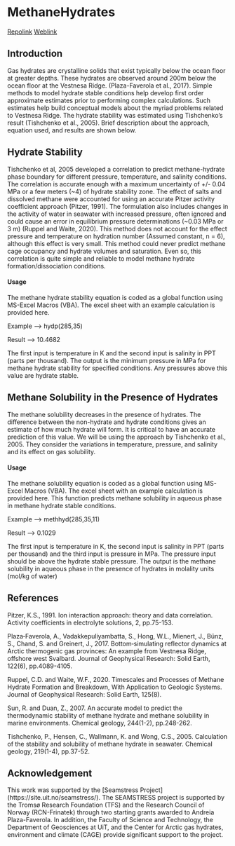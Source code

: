 # MethaneHydrates

[Repolink](https://github.com/Poriyalar/MethaneHydrates/)        [Weblink](https://poriyalar.github.io/MethaneHydrates/)

<h2>Introduction</h2>
Gas hydrates are crystalline solids that exist typically below the ocean floor at greater depths. These hydrates are observed around 200m below the ocean floor at the Vestnesa Ridge. (Plaza-Faverola et al., 2017). Simple methods to model hydrate stable conditions help develop first order approximate estimates prior to performing complex calculations. Such estimates help build conceptual models about the myriad problems related to Vestnesa Ridge. The hydrate stability was estimated using Tishchenko’s result (Tishchenko et al., 2005). Brief description about the approach, equation used, and results are shown below.

<h2>Hydrate Stability </h2>
<p>Tishchenko et al, 2005 developed a correlation to predict methane-hydrate phase boundary for different pressure, temperature, and salinity conditions. The correlation is accurate enough with a maximum uncertainty of +/- 0.04 MPa or a few meters (~4) of hydrate stability zone. The effect of salts and dissolved methane were accounted for using an accurate Pitzer activity coefficient approach (Pitzer, 1991). The formulation also includes changes in the activity of water in seawater with increased pressure, often ignored and could cause an error in equilibrium pressure determinations (~0.03 MPa or 3 m) (Ruppel and Waite, 2020). This method does not account for the effect pressure and temperature on hydration number (Assumed constant, n = 6), although this effect is very small. This method could never predict methane cage occupancy and hydrate volumes and saturation. Even so, this correlation is quite simple and reliable to model methane hydrate formation/dissociation conditions.</p>

<h4>Usage</h4>
The methane hydrate stability equation is coded as a global function using MS-Excel Macros (VBA). The excel sheet with an example calculation is provided here. 

Example --> hydp(285,35)   

Result --> 10.4682   

The first input is temperature in K and the second input is salinity in PPT (parts per thousand). The output is the minimum pressure in MPa for methane hydrate stability for specified conditions. Any pressures above this value are hydrate stable.

<h2>Methane Solubility in the Presence of Hydrates</h2>
<p>The methane solubility decreases in the presence of hydrates. The difference between the non-hydrate and hydrate conditions gives an estimate of how much hydrate will form. It is critical to have an accurate prediction of this value. We will be using the approach by Tishchenko et al., 2005. They consider the variations in temperature, pressure, and salinity and its effect on gas solubility. </p>

<h4>Usage</h4>
The methane solubility equation is coded as a global function using MS-Excel Macros (VBA). The excel sheet with an example calculation is provided here. This function predicts methane solubility in aqueous phase in methane hydrate stable conditions.

Example --> methhyd(285,35,11)   

Result --> 0.1029
   
The first input is temperature in K, the second input is salinity in PPT (parts per thousand) and the third input is pressure in MPa. The pressure input should be above the hydrate stable pressure. The output is the methane solubility in aqueous phase in the presence of hydrates in molality units (mol/kg of water)

<h2>References</h2>
<p> Pitzer, K.S., 1991. Ion interaction approach: theory and data correlation. Activity coefficients in electrolyte solutions, 2, pp.75-153.</p>
<p> Plaza‐Faverola, A., Vadakkepuliyambatta, S., Hong, W.L., Mienert, J., Bünz, S., Chand, S. and Greinert, J., 2017. Bottom‐simulating reflector dynamics at Arctic thermogenic gas provinces: An example from Vestnesa Ridge, offshore west Svalbard. Journal of Geophysical Research: Solid Earth, 122(6), pp.4089-4105.</p>
<p> Ruppel, C.D. and Waite, W.F., 2020. Timescales and Processes of Methane Hydrate Formation and Breakdown, With Application to Geologic Systems. Journal of Geophysical Research: Solid Earth, 125(8).</p>
<p> Sun, R. and Duan, Z., 2007. An accurate model to predict the thermodynamic stability of methane hydrate and methane solubility in marine environments. Chemical geology, 244(1-2), pp.248-262.</p>
<p> Tishchenko, P., Hensen, C., Wallmann, K. and Wong, C.S., 2005. Calculation of the stability and solubility of methane hydrate in seawater. Chemical geology, 219(1-4), pp.37-52.</p>

<h2>Acknowledgement</h2>
This work was supported by the [Seamstress Project](https://site.uit.no/seamstress/). The SEAMSTRESS project is supported by the Tromsø Research Foundation (TFS) and the Research Council of Norway (RCN-Frinatek) through two starting grants awarded to Andreia Plaza-Faverola. In addition, the Faculty of Science and Technology, the Department of Geosciences at UiT, and the Center for Arctic gas hydrates, environment and climate (CAGE) provide significant support to the project.
